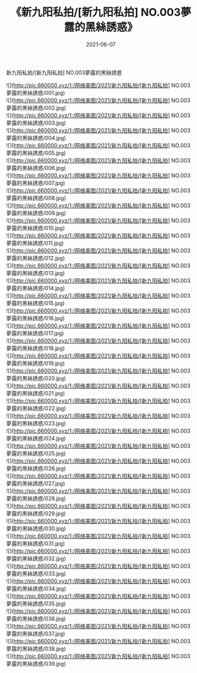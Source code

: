 ﻿---
layout: post
title:  《新九阳私拍/[新九阳私拍] NO.003夢露的黑絲誘惑》
date:   2021-06-07
img: http://pic.660000.xyz/1:/网络美图/2021/新九阳私拍/[新九阳私拍] NO.003夢露的黑絲誘惑/000.jpg
categories: [美女, 清纯, 唯美]
---

新九阳私拍/[新九阳私拍] NO.003夢露的黑絲誘惑

 ![](http://pic.660000.xyz/1:/网络美图/2021/新九阳私拍/[新九阳私拍] NO.003夢露的黑絲誘惑/001.jpg) <br>![](http://pic.660000.xyz/1:/网络美图/2021/新九阳私拍/[新九阳私拍] NO.003夢露的黑絲誘惑/002.jpg) <br>![](http://pic.660000.xyz/1:/网络美图/2021/新九阳私拍/[新九阳私拍] NO.003夢露的黑絲誘惑/003.jpg) <br>![](http://pic.660000.xyz/1:/网络美图/2021/新九阳私拍/[新九阳私拍] NO.003夢露的黑絲誘惑/004.jpg) <br>![](http://pic.660000.xyz/1:/网络美图/2021/新九阳私拍/[新九阳私拍] NO.003夢露的黑絲誘惑/005.jpg) <br>![](http://pic.660000.xyz/1:/网络美图/2021/新九阳私拍/[新九阳私拍] NO.003夢露的黑絲誘惑/006.jpg) <br>![](http://pic.660000.xyz/1:/网络美图/2021/新九阳私拍/[新九阳私拍] NO.003夢露的黑絲誘惑/007.jpg) <br>![](http://pic.660000.xyz/1:/网络美图/2021/新九阳私拍/[新九阳私拍] NO.003夢露的黑絲誘惑/008.jpg) <br>![](http://pic.660000.xyz/1:/网络美图/2021/新九阳私拍/[新九阳私拍] NO.003夢露的黑絲誘惑/009.jpg) <br>![](http://pic.660000.xyz/1:/网络美图/2021/新九阳私拍/[新九阳私拍] NO.003夢露的黑絲誘惑/010.jpg) <br>![](http://pic.660000.xyz/1:/网络美图/2021/新九阳私拍/[新九阳私拍] NO.003夢露的黑絲誘惑/011.jpg) <br>![](http://pic.660000.xyz/1:/网络美图/2021/新九阳私拍/[新九阳私拍] NO.003夢露的黑絲誘惑/012.jpg) <br>![](http://pic.660000.xyz/1:/网络美图/2021/新九阳私拍/[新九阳私拍] NO.003夢露的黑絲誘惑/013.jpg) <br>![](http://pic.660000.xyz/1:/网络美图/2021/新九阳私拍/[新九阳私拍] NO.003夢露的黑絲誘惑/014.jpg) <br>![](http://pic.660000.xyz/1:/网络美图/2021/新九阳私拍/[新九阳私拍] NO.003夢露的黑絲誘惑/015.jpg) <br>![](http://pic.660000.xyz/1:/网络美图/2021/新九阳私拍/[新九阳私拍] NO.003夢露的黑絲誘惑/016.jpg) <br>![](http://pic.660000.xyz/1:/网络美图/2021/新九阳私拍/[新九阳私拍] NO.003夢露的黑絲誘惑/017.jpg) <br>![](http://pic.660000.xyz/1:/网络美图/2021/新九阳私拍/[新九阳私拍] NO.003夢露的黑絲誘惑/018.jpg) <br>![](http://pic.660000.xyz/1:/网络美图/2021/新九阳私拍/[新九阳私拍] NO.003夢露的黑絲誘惑/019.jpg) <br>![](http://pic.660000.xyz/1:/网络美图/2021/新九阳私拍/[新九阳私拍] NO.003夢露的黑絲誘惑/020.jpg) <br>![](http://pic.660000.xyz/1:/网络美图/2021/新九阳私拍/[新九阳私拍] NO.003夢露的黑絲誘惑/021.jpg) <br>![](http://pic.660000.xyz/1:/网络美图/2021/新九阳私拍/[新九阳私拍] NO.003夢露的黑絲誘惑/022.jpg) <br>![](http://pic.660000.xyz/1:/网络美图/2021/新九阳私拍/[新九阳私拍] NO.003夢露的黑絲誘惑/023.jpg) <br>![](http://pic.660000.xyz/1:/网络美图/2021/新九阳私拍/[新九阳私拍] NO.003夢露的黑絲誘惑/024.jpg) <br>![](http://pic.660000.xyz/1:/网络美图/2021/新九阳私拍/[新九阳私拍] NO.003夢露的黑絲誘惑/025.jpg) <br>![](http://pic.660000.xyz/1:/网络美图/2021/新九阳私拍/[新九阳私拍] NO.003夢露的黑絲誘惑/026.jpg) <br>![](http://pic.660000.xyz/1:/网络美图/2021/新九阳私拍/[新九阳私拍] NO.003夢露的黑絲誘惑/027.jpg) <br>![](http://pic.660000.xyz/1:/网络美图/2021/新九阳私拍/[新九阳私拍] NO.003夢露的黑絲誘惑/028.jpg) <br>![](http://pic.660000.xyz/1:/网络美图/2021/新九阳私拍/[新九阳私拍] NO.003夢露的黑絲誘惑/029.jpg) <br>![](http://pic.660000.xyz/1:/网络美图/2021/新九阳私拍/[新九阳私拍] NO.003夢露的黑絲誘惑/030.jpg) <br>![](http://pic.660000.xyz/1:/网络美图/2021/新九阳私拍/[新九阳私拍] NO.003夢露的黑絲誘惑/031.jpg) <br>![](http://pic.660000.xyz/1:/网络美图/2021/新九阳私拍/[新九阳私拍] NO.003夢露的黑絲誘惑/032.jpg) <br>![](http://pic.660000.xyz/1:/网络美图/2021/新九阳私拍/[新九阳私拍] NO.003夢露的黑絲誘惑/033.jpg) <br>![](http://pic.660000.xyz/1:/网络美图/2021/新九阳私拍/[新九阳私拍] NO.003夢露的黑絲誘惑/034.jpg) <br>![](http://pic.660000.xyz/1:/网络美图/2021/新九阳私拍/[新九阳私拍] NO.003夢露的黑絲誘惑/035.jpg) <br>![](http://pic.660000.xyz/1:/网络美图/2021/新九阳私拍/[新九阳私拍] NO.003夢露的黑絲誘惑/036.jpg) <br>![](http://pic.660000.xyz/1:/网络美图/2021/新九阳私拍/[新九阳私拍] NO.003夢露的黑絲誘惑/037.jpg) <br>![](http://pic.660000.xyz/1:/网络美图/2021/新九阳私拍/[新九阳私拍] NO.003夢露的黑絲誘惑/038.jpg) <br>![](http://pic.660000.xyz/1:/网络美图/2021/新九阳私拍/[新九阳私拍] NO.003夢露的黑絲誘惑/039.jpg) <br>